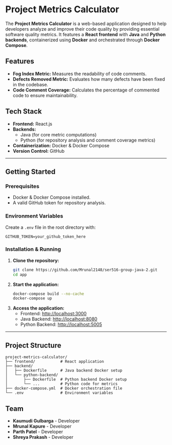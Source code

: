 # Project Metrics Calculator

The **Project Metrics Calculator** is a web-based application designed to help developers analyze and improve their code quality by providing essential software quality metrics. It features a **React frontend** with **Java** and **Python backends**, containerized using **Docker** and orchestrated through **Docker Compose**.

## Features
- **Fog Index Metric:** Measures the readability of code comments.
- **Defects Removed Metric:** Evaluates how many defects have been fixed in the codebase.
- **Code Comment Coverage:** Calculates the percentage of commented code to ensure maintainability.

## Tech Stack
- **Frontend:** React.js
- **Backends:**  
  - Java (for core metric computations)  
  - Python (for repository analysis and comment coverage metrics)  
- **Containerization:** Docker & Docker Compose
- **Version Control:** GitHub

---

## Getting Started
### Prerequisites
- Docker & Docker Compose installed.
- A valid GitHub token for repository analysis.

### Environment Variables
Create a `.env` file in the root directory with:
```env
GITHUB_TOKEN=your_github_token_here
```

### Installation & Running
1. **Clone the repository:**
   ```bash
   git clone https://github.com/Mrunal2148/ser516-group-java-2.git
   cd app
   ```
2. **Start the application:**
   ```bash
   docker-compose build --no-cache
   docker-compose up
   ```
3. **Access the application:**
   - Frontend: [http://localhost:3000](http://localhost:3000)  
   - Java Backend: [http://localhost:8080](http://localhost:8080)  
   - Python Backend: [http://localhost:5005](http://localhost:5005)  

---

## Project Structure
```
project-metrics-calculator/
├── frontend/           # React application
├── backend/
│   ├── Dockerfile      # Java backend Docker setup
│   └── python-backend/
│       ├── Dockerfile  # Python backend Docker setup
│       └── ...         # Python code for metrics
├── docker-compose.yml  # Docker orchestration file
└── .env                # Environment variables
```

## Team
- **Kaumudi Gulbarga** - Developer  
- **Mrunal Kapure** - Developer  
- **Parth Patel** - Developer  
- **Shreya Prakash** - Developer  


